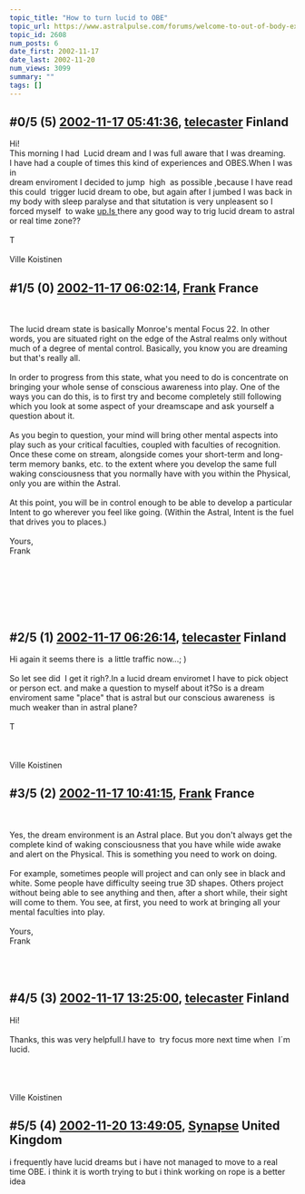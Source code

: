```yaml
---
topic_title: "How to turn lucid to OBE"
topic_url: https://www.astralpulse.com/forums/welcome-to-out-of-body-experiences!/how-to-turn-lucid-to-obe
topic_id: 2608
num_posts: 6
date_first: 2002-11-17
date_last: 2002-11-20
num_views: 3099
summary: ""
tags: []
---
```


## \#0/5 (5) [2002-11-17 05:41:36](https://www.astralpulse.com/forums/index.php?msg=118339), [telecaster](https://www.astralpulse.com/forums/profile/?u=347) Finland ##
<section>
Hi!
<br>
This morning I had  Lucid dream and I was full aware that I was dreaming.
<br>
I have had a couple of times this kind of experiences and OBES.When I was in
<br>
dream enviroment I decided to jump  high  as possible ,because I have read this could  trigger lucid dream to obe, but again after I jumbed I was back in my body with sleep paralyse and that situtation is very unpleasent so I forced myself  to wake
<a class="bbc_link" href="https://www.astralpulse.com/forums///up.is" rel="noopener" target="_blank">
 up.Is
</a>
there any good way to trig lucid dream to astral or real time zone??
<br>
<br>
T
<br>
<br>
Ville Koistinen
</section>

## \#1/5 (0) [2002-11-17 06:02:14](https://www.astralpulse.com/forums/index.php?msg=16997), [Frank](https://www.astralpulse.com/forums/profile/?u=359) France ##
<section>
<br>
<br>
The lucid dream state is basically Monroe's mental Focus 22. In other words, you are situated right on the edge of the Astral realms only without much of a degree of mental control. Basically, you know you are dreaming but that's really all.
<br>
<br>
In order to progress from this state, what you need to do is concentrate on bringing your whole sense of conscious awareness into play. One of the ways you can do this, is to first try and become completely still following which you look at some aspect of your dreamscape and ask yourself a question about it.
<br>
<br>
As you begin to question, your mind will bring other mental aspects into play such as your critical faculties, coupled with faculties of recognition. Once these come on stream, alongside comes your short-term and long-term memory banks, etc. to the extent where you develop the same full waking consciousness that you normally have with you within the Physical, only you are within the Astral.
<br>
<br>
At this point, you will be in control enough to be able to develop a particular Intent to go wherever you feel like going. (Within the Astral, Intent is the fuel that drives you to places.)
<br>
<br>
Yours,
<br>
Frank
<br>
<br>
<br>
<br>
<br>
<br>
<br>
</section>

## \#2/5 (1) [2002-11-17 06:26:14](https://www.astralpulse.com/forums/index.php?msg=17000), [telecaster](https://www.astralpulse.com/forums/profile/?u=347) Finland ##
<section>
Hi again it seems there is  a little traffic now...; )
<br>
<br>
So let see did  I get it righ?.In a lucid dream enviromet I have to pick object or person ect. and make a question to myself about it?So is a dream enviroment same "place" that is astral but our conscious awareness  is much weaker than in astral plane?
<br>
<br>
T
<br>
<br>
<br>
<br>
Ville Koistinen
</section>

## \#3/5 (2) [2002-11-17 10:41:15](https://www.astralpulse.com/forums/index.php?msg=17011), [Frank](https://www.astralpulse.com/forums/profile/?u=359) France ##
<section>
<br>
<br>
Yes, the dream environment is an Astral place. But you don't always get the complete kind of waking consciousness that you have while wide awake and alert on the Physical. This is something you need to work on doing.
<br>
<br>
For example, sometimes people will project and can only see in black and white. Some people have difficulty seeing true 3D shapes. Others project without being able to see anything and then, after a short while, their sight will come to them. You see, at first, you need to work at bringing all your mental faculties into play.
<br>
<br>
Yours,
<br>
Frank
<br>
<br>
<br>
<br>
</section>

## \#4/5 (3) [2002-11-17 13:25:00](https://www.astralpulse.com/forums/index.php?msg=17020), [telecaster](https://www.astralpulse.com/forums/profile/?u=347) Finland ##
<section>
Hi!
<br>
<br>
Thanks, this was very helpfull.I have to  try focus more next time when  I´m lucid.
<br>
<br>
<br>
<br>
<br>
Ville Koistinen
</section>

## \#5/5 (4) [2002-11-20 13:49:05](https://www.astralpulse.com/forums/index.php?msg=17165), [Synapse](https://www.astralpulse.com/forums/profile/?u=1448) United Kingdom ##
<section>
i frequently have lucid dreams but i have not managed to move to a real time OBE. i think it is worth trying to but i think working on rope is a better idea
<br>
<br>
</section>